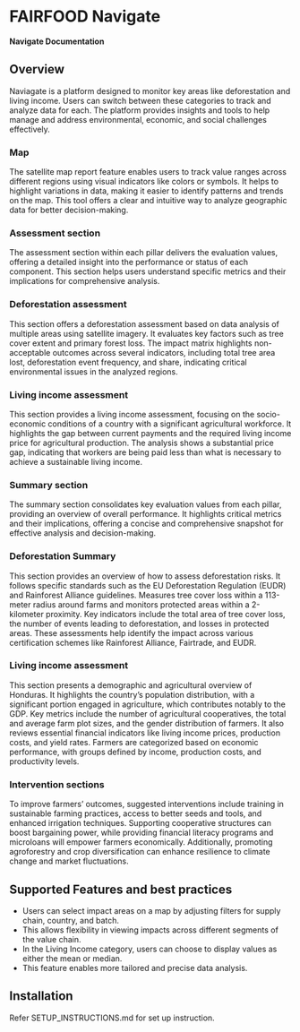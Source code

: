 # FAIRFOOD Navigate

**Navigate Documentation**

## Overview

Naviagate is a platform designed to monitor key areas like deforestation and
living income. Users can switch between these categories to track and analyze
data for each. The platform provides insights and tools to help manage and
address environmental, economic, and social challenges effectively.

### Map

The satellite map report feature enables users to track value ranges across
different regions using visual indicators like colors or symbols. It helps
to highlight variations in data, making it easier to identify patterns and
trends on the map. This tool offers a clear and intuitive way to analyze
geographic data for better decision-making.

### Assessment section

The assessment section within each pillar delivers the evaluation values,
offering a detailed insight into the performance or status of each component.
This section helps users understand specific metrics and their implications
for comprehensive analysis.

### Deforestation assessment

This section offers a deforestation assessment based on data analysis of
multiple areas using satellite imagery. It evaluates key factors such as
tree cover extent and primary forest loss. The impact matrix highlights
non-acceptable outcomes across several indicators, including total tree
area lost, deforestation event frequency, and share, indicating critical
environmental issues in the analyzed regions.

### Living income assessment

This section provides a living income assessment, focusing on the
socio-economic conditions of a country with a significant agricultural
workforce. It highlights the gap between current payments and the required
living income price for agricultural production. The analysis shows a
substantial price gap, indicating that workers are being paid less than
what is necessary to achieve a sustainable living income.

### Summary section

The summary section consolidates key evaluation values from each pillar,
providing an overview of overall performance. It highlights critical
metrics and their implications, offering a concise and comprehensive
snapshot for effective analysis and decision-making.

### Deforestation Summary

This section provides an overview of how to assess deforestation risks.
It follows specific standards such as the EU Deforestation Regulation (EUDR)
and Rainforest Alliance guidelines. Measures tree cover loss within a
113-meter radius around farms and monitors protected areas within a 2-kilometer
proximity. Key indicators include the total area of tree cover loss, the
number of events leading to deforestation, and losses in protected areas.
These assessments help identify the impact across various certification schemes
like Rainforest Alliance, Fairtrade, and EUDR.

### Living income assessment

This section presents a demographic and agricultural overview of Honduras.
It highlights the country’s population distribution, with a significant
portion engaged in agriculture, which contributes notably to the GDP. Key
metrics include the number of agricultural cooperatives, the total and average
farm plot sizes, and the gender distribution of farmers. It also reviews
essential financial indicators like living income prices, production costs,
and yield rates. Farmers are categorized based on economic performance, with
groups defined by income, production costs, and productivity levels.

### Intervention sections

To improve farmers’ outcomes, suggested interventions include training in
sustainable farming practices, access to better seeds and tools, and
enhanced irrigation techniques. Supporting cooperative structures can boost
bargaining power, while providing financial literacy programs and microloans
will empower farmers economically. Additionally, promoting agroforestry and
crop diversification can enhance resilience to climate change and market
fluctuations.

## Supported Features and best practices

- Users can select impact areas on a map by adjusting filters for supply chain,
  country, and batch.
- This allows flexibility in viewing impacts across different segments of the
  value chain.
- In the Living Income category, users can choose to display values as either
  the mean or median.
- This feature enables more tailored and precise data analysis.

## Installation

Refer SETUP_INSTRUCTIONS.md for set up instruction.
